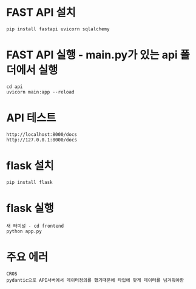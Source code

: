 # FAST API 설치
```
pip install fastapi uvicorn sqlalchemy
```

# FAST API 실행 - main.py가 있는 api 폴더에서 실행
```
cd api
uvicorn main:app --reload
```

# API 테스트
```
http://localhost:8000/docs
http://127.0.0.1:8000/docs
```

# flask 설치
```
pip install flask
```

# flask 실행
```
새 터미널 - cd frontend
python app.py
```

# 주요 에러
```
CROS
pydantic으로 API서버에서 데이터정의를 했기때문에 타입에 맞게 데이터를 넘겨줘야함
```